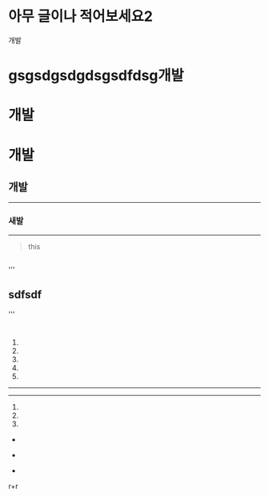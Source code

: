 # 아무 글이나 적어보세요2
개발

gsgsdgsdgdsgsdfdsg개발
=====
개발
=====
# 개발
## 개발
-----
### 새발
-----
> this
>> ##
'''
## sdfsdf
'''
>> #

1.
1.
1.
1.
1.
* * * * 

* *  * *
1.
1.
1.

*
-
+
r+r
